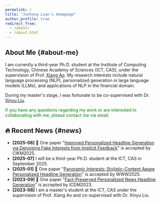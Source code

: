 ```yaml
---
permalink: /
title: "Junhong Lian's Homepage"
author_profile: true
redirect_from: 
  - /about/
  - /about.html
---
```

## About Me {#about-me}

I am currently a third-year Ph.D. student at the Institute of Computing Technology, Chinese Academy of Sciences (ICT, CAS), under the supervision of Prof. [Xiang Ao](https://aoxaustin.github.io/index.html).
My research interests include natural language processing (NLP), personalized generation in large language models (LLMs), and applications of NLP in the financial domain.

During my master's stage, I was fortunate to be co-supervised with Dr. [Xinyu Liu](https://ict.cas.cn/sourcedb/cn/jssrck/200909/t20090917_2496680.html).

<span style="color:green">If you have any questions regarding my work or are interested in collaborating with me, please contact me via email. </span>

## 🔥 Recent News {#news}

* **[2025-08]** 🎉 One paper "[Improved Personalized Headline Generation via Denoising Fake Interests from Implicit Feedback](https://t-atlas.github.io/publication/2025-08-09-improved-personalized)" is accepted by CIKM2025.
* **[2025-07]** I will be a third-year Ph.D. student at the ICT, CAS in September 2025.
* **[2025-01]** 🎉 One paper "[Panoramic Interests: Stylistic-Content Aware Personalized Headline Generation](https://t-atlas.github.io/publication/2025-04-28-panoramic-interests)" is accepted by WWW2025.
* **[2023-09]** 🎉 One paper "[Fact-Preserved Personalized News Headline Generation](https://t-atlas.github.io/publication/2023-12-01-fact-preserved)" is accepted by ICDM2023.
* **[2023-08]** I am a master's student at the ICT, CAS under the supervision of Prof. Xiang Ao and co-supervised with Dr. Xinyu Liu.

<!-- This is the front page of a website that is powered by the [Academic Pages template](https://github.com/academicpages/academicpages.github.io) and hosted on GitHub pages. [GitHub pages](https://pages.github.com) is a free service in which websites are built and hosted from code and data stored in a GitHub repository, automatically updating when a new commit is made to the repository. This template was forked from the [Minimal Mistakes Jekyll Theme](https://mmistakes.github.io/minimal-mistakes/) created by Michael Rose, and then extended to support the kinds of content that academics have: publications, talks, teaching, a portfolio, blog posts, and a dynamically-generated CV. You can fork [this template](https://github.com/academicpages/academicpages.github.io) right now, modify the configuration and markdown files, add your own PDFs and other content, and have your own site for free, with no ads!

A data-driven personal website
======
Like many other Jekyll-based GitHub Pages templates, Academic Pages makes you separate the website's content from its form. The content & metadata of your website are in structured markdown files, while various other files constitute the theme, specifying how to transform that content & metadata into HTML pages. You keep these various markdown (.md), YAML (.yml), HTML, and CSS files in a public GitHub repository. Each time you commit and push an update to the repository, the [GitHub pages](https://pages.github.com/) service creates static HTML pages based on these files, which are hosted on GitHub's servers free of charge.

Many of the features of dynamic content management systems (like Wordpress) can be achieved in this fashion, using a fraction of the computational resources and with far less vulnerability to hacking and DDoSing. You can also modify the theme to your heart's content without touching the content of your site. If you get to a point where you've broken something in Jekyll/HTML/CSS beyond repair, your markdown files describing your talks, publications, etc. are safe. You can rollback the changes or even delete the repository and start over - just be sure to save the markdown files! Finally, you can also write scripts that process the structured data on the site, such as [this one](https://github.com/academicpages/academicpages.github.io/blob/master/talkmap.ipynb) that analyzes metadata in pages about talks to display [a map of every location you've given a talk](https://academicpages.github.io/talkmap.html).

Getting started
======
1. Register a GitHub account if you don't have one and confirm your e-mail (required!)
1. Fork [this template](https://github.com/academicpages/academicpages.github.io) by clicking the "Use this template" button in the top right. 
1. Go to the repository's settings (rightmost item in the tabs that start with "Code", should be below "Unwatch"). Rename the repository "[your GitHub username].github.io", which will also be your website's URL.
1. Set site-wide configuration and create content & metadata (see below -- also see [this set of diffs](http://archive.is/3TPas) showing what files were changed to set up [an example site](https://getorg-testacct.github.io) for a user with the username "getorg-testacct")
1. Upload any files (like PDFs, .zip files, etc.) to the files/ directory. They will appear at https://[your GitHub username].github.io/files/example.pdf.  
1. Check status by going to the repository settings, in the "GitHub pages" section

Site-wide configuration
------
The main configuration file for the site is in the base directory in [_config.yml](https://github.com/academicpages/academicpages.github.io/blob/master/_config.yml), which defines the content in the sidebars and other site-wide features. You will need to replace the default variables with ones about yourself and your site's github repository. The configuration file for the top menu is in [_data/navigation.yml](https://github.com/academicpages/academicpages.github.io/blob/master/_data/navigation.yml). For example, if you don't have a portfolio or blog posts, you can remove those items from that navigation.yml file to remove them from the header. 

Create content & metadata
------
For site content, there is one markdown file for each type of content, which are stored in directories like _publications, _talks, _posts, _teaching, or _pages. For example, each talk is a markdown file in the [_talks directory](https://github.com/academicpages/academicpages.github.io/tree/master/_talks). At the top of each markdown file is structured data in YAML about the talk, which the theme will parse to do lots of cool stuff. The same structured data about a talk is used to generate the list of talks on the [Talks page](https://academicpages.github.io/talks), each [individual page](https://academicpages.github.io/talks/2012-03-01-talk-1) for specific talks, the talks section for the [CV page](https://academicpages.github.io/cv), and the [map of places you've given a talk](https://academicpages.github.io/talkmap.html) (if you run this [python file](https://github.com/academicpages/academicpages.github.io/blob/master/talkmap.py) or [Jupyter notebook](https://github.com/academicpages/academicpages.github.io/blob/master/talkmap.ipynb), which creates the HTML for the map based on the contents of the _talks directory).

**Markdown generator**

The repository includes [a set of Jupyter notebooks](https://github.com/academicpages/academicpages.github.io/tree/master/markdown_generator
) that converts a CSV containing structured data about talks or presentations into individual markdown files that will be properly formatted for the Academic Pages template. The sample CSVs in that directory are the ones I used to create my own personal website at stuartgeiger.com. My usual workflow is that I keep a spreadsheet of my publications and talks, then run the code in these notebooks to generate the markdown files, then commit and push them to the GitHub repository.

How to edit your site's GitHub repository
------
Many people use a git client to create files on their local computer and then push them to GitHub's servers. If you are not familiar with git, you can directly edit these configuration and markdown files directly in the github.com interface. Navigate to a file (like [this one](https://github.com/academicpages/academicpages.github.io/blob/master/_talks/2012-03-01-talk-1.md) and click the pencil icon in the top right of the content preview (to the right of the "Raw | Blame | History" buttons). You can delete a file by clicking the trashcan icon to the right of the pencil icon. You can also create new files or upload files by navigating to a directory and clicking the "Create new file" or "Upload files" buttons. 

Example: editing a markdown file for a talk
![Editing a markdown file for a talk](/images/editing-talk.png)

For more info
------
More info about configuring Academic Pages can be found in [the guide](https://academicpages.github.io/markdown/), the [growing wiki](https://github.com/academicpages/academicpages.github.io/wiki), and you can always [ask a question on GitHub](https://github.com/academicpages/academicpages.github.io/discussions). The [guides for the Minimal Mistakes theme](https://mmistakes.github.io/minimal-mistakes/docs/configuration/) (which this theme was forked from) might also be helpful. -->

<!-- 这是一个基于 [Academic Pages 模板](https://github.com/academicpages/academicpages.github.io) 构建并托管在 GitHub Pages 上的网站首页。[GitHub Pages](https://pages.github.com) 是一项免费服务，允许用户通过存储在 GitHub 仓库中的代码和数据构建和托管网站，并在仓库提交新更改时自动更新。该模板是从 Michael Rose 创建的 [Minimal Mistakes Jekyll 主题](https://mmistakes.github.io/minimal-mistakes/) 分叉而来，并进行了扩展，以支持学术相关内容：出版物、演讲、教学、作品集、博客文章以及动态生成的简历。您可以立即分叉 [此模板](https://github.com/academicpages/academicpages.github.io)，修改配置和 Markdown 文件，添加您自己的 PDF 和其他内容，并免费拥有自己的网站，且无广告！

### 数据驱动的个人网站
与许多其他基于 Jekyll 的 GitHub Pages 模板一样，Academic Pages 将网站内容与其形式分离。网站的内容和元数据存储在结构化的 Markdown 文件中，而其他文件则构成主题，指定如何将这些内容和元数据转换为 HTML 页面。您将这些 Markdown (.md)、YAML (.yml)、HTML 和 CSS 文件保存在一个公开的 GitHub 仓库中。每次提交并推送更新到仓库时，[GitHub Pages](https://pages.github.com/) 服务会基于这些文件生成静态 HTML 页面，并免费托管在 GitHub 的服务器上。

通过这种方式，可以以极少的计算资源实现动态内容管理系统（如 Wordpress）的许多功能，同时大大降低被黑客攻击和 DDoS 的风险。您还可以随意修改主题，而无需触及网站内容。如果您不小心破坏了 Jekyll/HTML/CSS 中的某些内容，描述您的演讲、出版物等的 Markdown 文件是安全的。您可以回滚更改，甚至删除仓库并重新开始——只需确保保存 Markdown 文件！此外，您还可以编写脚本来处理网站上的结构化数据，例如 [此脚本](https://github.com/academicpages/academicpages.github.io/blob/master/talkmap.ipynb)，它分析演讲页面的元数据以显示 [您演讲过的每个地点的地图](https://academicpages.github.io/talkmap.html)。

### 开始使用
1. 如果您还没有 GitHub 账户，请注册一个并确认您的电子邮件（必需！）
2. 点击右上角的"Use this template"按钮，分叉 [此模板](https://github.com/academicpages/academicpages.github.io)。
3. 进入仓库设置（最右侧的选项卡，位于"Code"下方，应该在"Unwatch"下方）。将仓库重命名为"[您的 GitHub 用户名].github.io"，这将是您网站的 URL。
4. 设置全站配置并创建内容和元数据（见下文——另见 [此组差异](http://archive.is/3TPas)，显示为用户名"getorg-testacct"的用户设置 [示例网站](https://getorg-testacct.github.io) 时更改的文件）。
5. 将任何文件（如 PDF、.zip 文件等）上传到 files/ 目录。它们将出现在 https://[您的 GitHub 用户名].github.io/files/example.pdf。
6. 进入仓库设置，在"GitHub pages"部分检查状态。

### 全站配置
网站的主配置文件位于根目录中的 [_config.yml](https://github.com/academicpages/academicpages.github.io/blob/master/_config.yml)，它定义了侧边栏内容和其他全站功能。您需要用关于您自己和您的网站 GitHub 仓库的变量替换默认变量。顶部菜单的配置文件位于 [_data/navigation.yml](https://github.com/academicpages/academicpages.github.io/blob/master/_data/navigation.yml)。例如，如果您没有作品集或博客文章，可以从 navigation.yml 文件中删除这些项以从标题中移除它们。

### 创建内容和元数据
对于网站内容，每种类型的内容都有一个 Markdown 文件，这些文件存储在 _publications、_talks、_posts、_teaching 或 _pages 等目录中。例如，每个演讲是 [_talks 目录](https://github.com/academicpages/academicpages.github.io/tree/master/_talks) 中的一个 Markdown 文件。每个 Markdown 文件的顶部是关于演讲的结构化 YAML 数据，主题将解析这些数据以完成许多酷炫的功能。相同的演讲结构化数据用于生成 [Talks 页面](https://academicpages.github.io/talks) 上的演讲列表、每个 [特定演讲的页面](https://academicpages.github.io/talks/2012-03-01-talk-1)、[CV 页面](https://academicpages.github.io/cv) 的演讲部分，以及 [您演讲地点的地图](https://academicpages.github.io/talkmap.html)（如果您运行此 [Python 文件](https://github.com/academicpages/academicpages.github.io/blob/master/talkmap.py) 或 [Jupyter 笔记本](https://github.com/academicpages/academicpages.github.io/blob/master/talkmap.ipynb)，它将基于 _talks 目录的内容生成地图的 HTML）。

**Markdown 生成器**

仓库包括 [一组 Jupyter 笔记本](https://github.com/academicpages/academicpages.github.io/tree/master/markdown_generator)，它们将包含演讲或演示文稿的结构化数据的 CSV 文件转换为适合 Academic Pages 模板的单个 Markdown 文件。该目录中的示例 CSV 是我用于创建我的个人网站 stuartgeiger.com 的 CSV。我通常的工作流程是，将我的出版物和演讲保存在电子表格中，然后运行这些笔记本中的代码生成 Markdown 文件，然后将它们提交并推送到 GitHub 仓库。

### 如何编辑您网站的 GitHub 仓库
许多人使用 git 客户端在其本地计算机上创建文件，然后将它们推送到 GitHub 的服务器。如果您不熟悉 git，可以直接在 github.com 界面中编辑这些配置和 Markdown 文件。导航到文件（如 [此文件](https://github.com/academicpages/academicpages.github.io/blob/master/_talks/2012-03-01-talk-1.md)），然后点击内容预览右上角的铅笔图标（"Raw | Blame | History"按钮的右侧）。您可以通过点击铅笔图标右侧的垃圾桶图标删除文件。您还可以通过导航到目录并点击"Create new file"或"Upload files"按钮来创建新文件或上传文件。

### 示例：编辑演讲的 Markdown 文件
![编辑演讲的 Markdown 文件](/images/editing-talk.png)

### 更多信息
有关配置 Academic Pages 的更多信息可以在 [指南](https://academicpages.github.io/markdown/)、[不断增长的 Wiki](https://github.com/academicpages/academicpages.github.io/wiki) 中找到，您也可以随时 [在 GitHub 上提问](https://github.com/academicpages/academicpages.github.io/discussions)。[Minimal Mistakes 主题的指南](https://mmistakes.github.io/minimal-mistakes/docs/configuration/)（此主题是从其分叉而来）也可能有所帮助。 -->